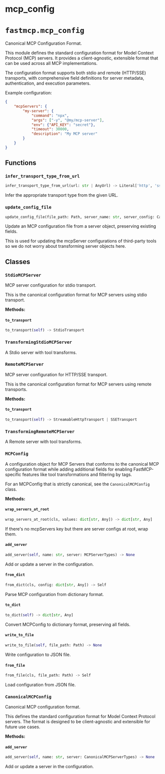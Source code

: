 # mcp_config

# `fastmcp.mcp_config`

Canonical MCP Configuration Format.

This module defines the standard configuration format for Model Context Protocol (MCP) servers.
It provides a client-agnostic, extensible format that can be used across all MCP implementations.

The configuration format supports both stdio and remote (HTTP/SSE) transports, with comprehensive
field definitions for server metadata, authentication, and execution parameters.

Example configuration:

```json
{
    "mcpServers": {
        "my-server": {
            "command": "npx",
            "args": ["-y", "@my/mcp-server"],
            "env": {"API_KEY": "secret"},
            "timeout": 30000,
            "description": "My MCP server"
        }
    }
}
```

## Functions

### `infer_transport_type_from_url` <sup><a href="https://github.com/jlowin/fastmcp/blob/main/src/fastmcp/mcp_config.py#L56" target="_blank"><Icon icon="github" style="width: 14px; height: 14px;" /></a></sup>

```python
infer_transport_type_from_url(url: str | AnyUrl) -> Literal['http', 'sse']
```

Infer the appropriate transport type from the given URL.

### `update_config_file` <sup><a href="https://github.com/jlowin/fastmcp/blob/main/src/fastmcp/mcp_config.py#L313" target="_blank"><Icon icon="github" style="width: 14px; height: 14px;" /></a></sup>

```python
update_config_file(file_path: Path, server_name: str, server_config: CanonicalMCPServerTypes) -> None
```

Update an MCP configuration file from a server object, preserving existing fields.

This is used for updating the mcpServer configurations of third-party tools so we do not
worry about transforming server objects here.

## Classes

### `StdioMCPServer` <sup><a href="https://github.com/jlowin/fastmcp/blob/main/src/fastmcp/mcp_config.py#L126" target="_blank"><Icon icon="github" style="width: 14px; height: 14px;" /></a></sup>

MCP server configuration for stdio transport.

This is the canonical configuration format for MCP servers using stdio transport.

**Methods:**

#### `to_transport` <sup><a href="https://github.com/jlowin/fastmcp/blob/main/src/fastmcp/mcp_config.py#L156" target="_blank"><Icon icon="github" style="width: 14px; height: 14px;" /></a></sup>

```python
to_transport(self) -> StdioTransport
```

### `TransformingStdioMCPServer` <sup><a href="https://github.com/jlowin/fastmcp/blob/main/src/fastmcp/mcp_config.py#L167" target="_blank"><Icon icon="github" style="width: 14px; height: 14px;" /></a></sup>

A Stdio server with tool transforms.

### `RemoteMCPServer` <sup><a href="https://github.com/jlowin/fastmcp/blob/main/src/fastmcp/mcp_config.py#L171" target="_blank"><Icon icon="github" style="width: 14px; height: 14px;" /></a></sup>

MCP server configuration for HTTP/SSE transport.

This is the canonical configuration format for MCP servers using remote transports.

**Methods:**

#### `to_transport` <sup><a href="https://github.com/jlowin/fastmcp/blob/main/src/fastmcp/mcp_config.py#L207" target="_blank"><Icon icon="github" style="width: 14px; height: 14px;" /></a></sup>

```python
to_transport(self) -> StreamableHttpTransport | SSETransport
```

### `TransformingRemoteMCPServer` <sup><a href="https://github.com/jlowin/fastmcp/blob/main/src/fastmcp/mcp_config.py#L232" target="_blank"><Icon icon="github" style="width: 14px; height: 14px;" /></a></sup>

A Remote server with tool transforms.

### `MCPConfig` <sup><a href="https://github.com/jlowin/fastmcp/blob/main/src/fastmcp/mcp_config.py#L243" target="_blank"><Icon icon="github" style="width: 14px; height: 14px;" /></a></sup>

A configuration object for MCP Servers that conforms to the canonical MCP configuration format
while adding additional fields for enabling FastMCP-specific features like tool transformations
and filtering by tags.

For an MCPConfig that is strictly canonical, see the `CanonicalMCPConfig` class.

**Methods:**

#### `wrap_servers_at_root` <sup><a href="https://github.com/jlowin/fastmcp/blob/main/src/fastmcp/mcp_config.py#L257" target="_blank"><Icon icon="github" style="width: 14px; height: 14px;" /></a></sup>

```python
wrap_servers_at_root(cls, values: dict[str, Any]) -> dict[str, Any]
```

If there's no mcpServers key but there are server configs at root, wrap them.

#### `add_server` <sup><a href="https://github.com/jlowin/fastmcp/blob/main/src/fastmcp/mcp_config.py#L270" target="_blank"><Icon icon="github" style="width: 14px; height: 14px;" /></a></sup>

```python
add_server(self, name: str, server: MCPServerTypes) -> None
```

Add or update a server in the configuration.

#### `from_dict` <sup><a href="https://github.com/jlowin/fastmcp/blob/main/src/fastmcp/mcp_config.py#L275" target="_blank"><Icon icon="github" style="width: 14px; height: 14px;" /></a></sup>

```python
from_dict(cls, config: dict[str, Any]) -> Self
```

Parse MCP configuration from dictionary format.

#### `to_dict` <sup><a href="https://github.com/jlowin/fastmcp/blob/main/src/fastmcp/mcp_config.py#L279" target="_blank"><Icon icon="github" style="width: 14px; height: 14px;" /></a></sup>

```python
to_dict(self) -> dict[str, Any]
```

Convert MCPConfig to dictionary format, preserving all fields.

#### `write_to_file` <sup><a href="https://github.com/jlowin/fastmcp/blob/main/src/fastmcp/mcp_config.py#L283" target="_blank"><Icon icon="github" style="width: 14px; height: 14px;" /></a></sup>

```python
write_to_file(self, file_path: Path) -> None
```

Write configuration to JSON file.

#### `from_file` <sup><a href="https://github.com/jlowin/fastmcp/blob/main/src/fastmcp/mcp_config.py#L289" target="_blank"><Icon icon="github" style="width: 14px; height: 14px;" /></a></sup>

```python
from_file(cls, file_path: Path) -> Self
```

Load configuration from JSON file.

### `CanonicalMCPConfig` <sup><a href="https://github.com/jlowin/fastmcp/blob/main/src/fastmcp/mcp_config.py#L298" target="_blank"><Icon icon="github" style="width: 14px; height: 14px;" /></a></sup>

Canonical MCP configuration format.

This defines the standard configuration format for Model Context Protocol servers.
The format is designed to be client-agnostic and extensible for future use cases.

**Methods:**

#### `add_server` <sup><a href="https://github.com/jlowin/fastmcp/blob/main/src/fastmcp/mcp_config.py#L308" target="_blank"><Icon icon="github" style="width: 14px; height: 14px;" /></a></sup>

```python
add_server(self, name: str, server: CanonicalMCPServerTypes) -> None
```

Add or update a server in the configuration.

